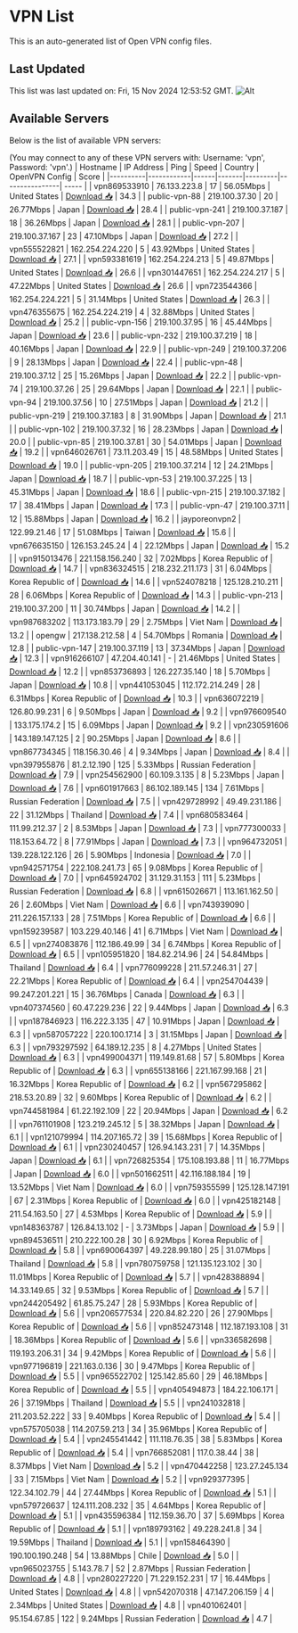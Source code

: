 # VPN List

This is an auto-generated list of Open VPN config files.

## Last Updated

This list was last updated on: Fri, 15 Nov 2024 12:53:52 GMT.
![Alt](https://repobeats.axiom.co/api/embed/186b98318ef1479477931607c1ad7d823f12451f.svg "Repobeats analytics image")

## Available Servers

Below is the list of available VPN servers:

(You may connect to any of these VPN servers with: Username: 'vpn', Password: 'vpn'.)
| Hostname | IP Address | Ping | Speed | Country | OpenVPN Config | Score |
|----------|------------|------|-------|---------|----------------| ----- |
| vpn869533910 | 76.133.223.8 | 17 | 56.05Mbps | United States | [Download 📥](./configs/server_0_US.ovpn) | 34.3 |
| public-vpn-88 | 219.100.37.30 | 20 | 26.77Mbps | Japan | [Download 📥](./configs/server_1_JP.ovpn) | 28.4 |
| public-vpn-241 | 219.100.37.187 | 18 | 36.26Mbps | Japan | [Download 📥](./configs/server_2_JP.ovpn) | 28.1 |
| public-vpn-207 | 219.100.37.167 | 23 | 47.10Mbps | Japan | [Download 📥](./configs/server_3_JP.ovpn) | 27.2 |
| vpn555522821 | 162.254.224.220 | 5 | 43.92Mbps | United States | [Download 📥](./configs/server_4_US.ovpn) | 27.1 |
| vpn593381619 | 162.254.224.213 | 5 | 49.87Mbps | United States | [Download 📥](./configs/server_5_US.ovpn) | 26.6 |
| vpn301447651 | 162.254.224.217 | 5 | 47.22Mbps | United States | [Download 📥](./configs/server_6_US.ovpn) | 26.6 |
| vpn723544366 | 162.254.224.221 | 5 | 31.14Mbps | United States | [Download 📥](./configs/server_7_US.ovpn) | 26.3 |
| vpn476355675 | 162.254.224.219 | 4 | 32.88Mbps | United States | [Download 📥](./configs/server_8_US.ovpn) | 25.2 |
| public-vpn-156 | 219.100.37.95 | 16 | 45.44Mbps | Japan | [Download 📥](./configs/server_9_JP.ovpn) | 23.6 |
| public-vpn-232 | 219.100.37.219 | 18 | 40.16Mbps | Japan | [Download 📥](./configs/server_10_JP.ovpn) | 22.9 |
| public-vpn-249 | 219.100.37.206 | 9 | 28.13Mbps | Japan | [Download 📥](./configs/server_11_JP.ovpn) | 22.4 |
| public-vpn-48 | 219.100.37.12 | 25 | 15.26Mbps | Japan | [Download 📥](./configs/server_12_JP.ovpn) | 22.2 |
| public-vpn-74 | 219.100.37.26 | 25 | 29.64Mbps | Japan | [Download 📥](./configs/server_13_JP.ovpn) | 22.1 |
| public-vpn-94 | 219.100.37.56 | 10 | 27.51Mbps | Japan | [Download 📥](./configs/server_14_JP.ovpn) | 21.2 |
| public-vpn-219 | 219.100.37.183 | 8 | 31.90Mbps | Japan | [Download 📥](./configs/server_15_JP.ovpn) | 21.1 |
| public-vpn-102 | 219.100.37.32 | 16 | 28.23Mbps | Japan | [Download 📥](./configs/server_16_JP.ovpn) | 20.0 |
| public-vpn-85 | 219.100.37.81 | 30 | 54.01Mbps | Japan | [Download 📥](./configs/server_17_JP.ovpn) | 19.2 |
| vpn646026761 | 73.11.203.49 | 15 | 48.58Mbps | United States | [Download 📥](./configs/server_18_US.ovpn) | 19.0 |
| public-vpn-205 | 219.100.37.214 | 12 | 24.21Mbps | Japan | [Download 📥](./configs/server_19_JP.ovpn) | 18.7 |
| public-vpn-53 | 219.100.37.225 | 13 | 45.31Mbps | Japan | [Download 📥](./configs/server_20_JP.ovpn) | 18.6 |
| public-vpn-215 | 219.100.37.182 | 17 | 38.41Mbps | Japan | [Download 📥](./configs/server_21_JP.ovpn) | 17.3 |
| public-vpn-47 | 219.100.37.11 | 12 | 15.88Mbps | Japan | [Download 📥](./configs/server_22_JP.ovpn) | 16.2 |
| jayporeonvpn2 | 122.99.21.46 | 17 | 51.08Mbps | Taiwan | [Download 📥](./configs/server_23_TW.ovpn) | 15.6 |
| vpn676635150 | 126.153.245.24 | 4 | 22.12Mbps | Japan | [Download 📥](./configs/server_24_JP.ovpn) | 15.2 |
| vpn915013476 | 221.158.156.240 | 32 | 7.02Mbps | Korea Republic of | [Download 📥](./configs/server_25_KR.ovpn) | 14.7 |
| vpn836324515 | 218.232.211.173 | 31 | 6.04Mbps | Korea Republic of | [Download 📥](./configs/server_26_KR.ovpn) | 14.6 |
| vpn524078218 | 125.128.210.211 | 28 | 6.06Mbps | Korea Republic of | [Download 📥](./configs/server_27_KR.ovpn) | 14.3 |
| public-vpn-213 | 219.100.37.200 | 11 | 30.74Mbps | Japan | [Download 📥](./configs/server_28_JP.ovpn) | 14.2 |
| vpn987683202 | 113.173.183.79 | 29 | 2.75Mbps | Viet Nam | [Download 📥](./configs/server_29_VN.ovpn) | 13.2 |
| opengw | 217.138.212.58 | 4 | 54.70Mbps | Romania | [Download 📥](./configs/server_30_RO.ovpn) | 12.8 |
| public-vpn-147 | 219.100.37.119 | 13 | 37.34Mbps | Japan | [Download 📥](./configs/server_31_JP.ovpn) | 12.3 |
| vpn916266107 | 47.204.40.141 | - | 21.46Mbps | United States | [Download 📥](./configs/server_32_US.ovpn) | 12.2 |
| vpn853736893 | 126.227.35.140 | 18 | 5.70Mbps | Japan | [Download 📥](./configs/server_33_JP.ovpn) | 10.8 |
| vpn441053045 | 112.172.214.249 | 28 | 6.31Mbps | Korea Republic of | [Download 📥](./configs/server_34_KR.ovpn) | 10.3 |
| vpn636072219 | 126.80.99.231 | 6 | 9.50Mbps | Japan | [Download 📥](./configs/server_35_JP.ovpn) | 9.2 |
| vpn976609540 | 133.175.174.2 | 15 | 6.09Mbps | Japan | [Download 📥](./configs/server_36_JP.ovpn) | 9.2 |
| vpn230591606 | 143.189.147.125 | 2 | 90.25Mbps | Japan | [Download 📥](./configs/server_37_JP.ovpn) | 8.6 |
| vpn867734345 | 118.156.30.46 | 4 | 9.34Mbps | Japan | [Download 📥](./configs/server_38_JP.ovpn) | 8.4 |
| vpn397955876 | 81.2.12.190 | 125 | 5.33Mbps | Russian Federation | [Download 📥](./configs/server_39_RU.ovpn) | 7.9 |
| vpn254562900 | 60.109.3.135 | 8 | 5.23Mbps | Japan | [Download 📥](./configs/server_40_JP.ovpn) | 7.6 |
| vpn601917663 | 86.102.189.145 | 134 | 7.61Mbps | Russian Federation | [Download 📥](./configs/server_41_RU.ovpn) | 7.5 |
| vpn429728992 | 49.49.231.186 | 22 | 31.12Mbps | Thailand | [Download 📥](./configs/server_42_TH.ovpn) | 7.4 |
| vpn680583464 | 111.99.212.37 | 2 | 8.53Mbps | Japan | [Download 📥](./configs/server_43_JP.ovpn) | 7.3 |
| vpn777300033 | 118.153.64.72 | 8 | 77.91Mbps | Japan | [Download 📥](./configs/server_44_JP.ovpn) | 7.3 |
| vpn964732051 | 139.228.122.126 | 26 | 5.90Mbps | Indonesia | [Download 📥](./configs/server_45_ID.ovpn) | 7.0 |
| vpn942571754 | 222.108.241.73 | 65 | 9.08Mbps | Korea Republic of | [Download 📥](./configs/server_46_KR.ovpn) | 7.0 |
| vpn645924702 | 31.129.31.153 | 111 | 5.23Mbps | Russian Federation | [Download 📥](./configs/server_47_RU.ovpn) | 6.8 |
| vpn615026671 | 113.161.162.50 | 26 | 2.60Mbps | Viet Nam | [Download 📥](./configs/server_48_VN.ovpn) | 6.6 |
| vpn743939090 | 211.226.157.133 | 28 | 7.51Mbps | Korea Republic of | [Download 📥](./configs/server_49_KR.ovpn) | 6.6 |
| vpn159239587 | 103.229.40.146 | 41 | 6.71Mbps | Viet Nam | [Download 📥](./configs/server_50_VN.ovpn) | 6.5 |
| vpn274083876 | 112.186.49.99 | 34 | 6.74Mbps | Korea Republic of | [Download 📥](./configs/server_51_KR.ovpn) | 6.5 |
| vpn105951820 | 184.82.214.96 | 24 | 54.84Mbps | Thailand | [Download 📥](./configs/server_52_TH.ovpn) | 6.4 |
| vpn776099228 | 211.57.246.31 | 27 | 22.21Mbps | Korea Republic of | [Download 📥](./configs/server_53_KR.ovpn) | 6.4 |
| vpn254704439 | 99.247.201.221 | 15 | 36.76Mbps | Canada | [Download 📥](./configs/server_54_CA.ovpn) | 6.3 |
| vpn407374560 | 60.47.229.236 | 22 | 9.44Mbps | Japan | [Download 📥](./configs/server_55_JP.ovpn) | 6.3 |
| vpn187846923 | 116.222.3.135 | 47 | 10.91Mbps | Japan | [Download 📥](./configs/server_56_JP.ovpn) | 6.3 |
| vpn587057222 | 220.100.17.14 | 3 | 31.15Mbps | Japan | [Download 📥](./configs/server_57_JP.ovpn) | 6.3 |
| vpn793297592 | 64.189.12.235 | 8 | 4.27Mbps | United States | [Download 📥](./configs/server_58_US.ovpn) | 6.3 |
| vpn499004371 | 119.149.81.68 | 57 | 5.80Mbps | Korea Republic of | [Download 📥](./configs/server_59_KR.ovpn) | 6.3 |
| vpn655138166 | 221.167.99.168 | 21 | 16.32Mbps | Korea Republic of | [Download 📥](./configs/server_60_KR.ovpn) | 6.2 |
| vpn567295862 | 218.53.20.89 | 32 | 9.60Mbps | Korea Republic of | [Download 📥](./configs/server_61_KR.ovpn) | 6.2 |
| vpn744581984 | 61.22.192.109 | 22 | 20.94Mbps | Japan | [Download 📥](./configs/server_62_JP.ovpn) | 6.2 |
| vpn761101908 | 123.219.245.12 | 5 | 38.32Mbps | Japan | [Download 📥](./configs/server_63_JP.ovpn) | 6.1 |
| vpn121079994 | 114.207.165.72 | 39 | 15.68Mbps | Korea Republic of | [Download 📥](./configs/server_64_KR.ovpn) | 6.1 |
| vpn230240457 | 126.94.143.231 | 7 | 14.35Mbps | Japan | [Download 📥](./configs/server_65_JP.ovpn) | 6.1 |
| vpn726825354 | 175.108.193.88 | 11 | 16.77Mbps | Japan | [Download 📥](./configs/server_66_JP.ovpn) | 6.0 |
| vpn501662511 | 42.116.188.184 | 19 | 13.52Mbps | Viet Nam | [Download 📥](./configs/server_67_VN.ovpn) | 6.0 |
| vpn759355599 | 125.128.147.191 | 67 | 2.31Mbps | Korea Republic of | [Download 📥](./configs/server_68_KR.ovpn) | 6.0 |
| vpn425182148 | 211.54.163.50 | 27 | 4.53Mbps | Korea Republic of | [Download 📥](./configs/server_69_KR.ovpn) | 5.9 |
| vpn148363787 | 126.84.13.102 | - | 3.73Mbps | Japan | [Download 📥](./configs/server_70_JP.ovpn) | 5.9 |
| vpn894536511 | 210.222.100.28 | 30 | 6.92Mbps | Korea Republic of | [Download 📥](./configs/server_71_KR.ovpn) | 5.8 |
| vpn690064397 | 49.228.99.180 | 25 | 31.07Mbps | Thailand | [Download 📥](./configs/server_72_TH.ovpn) | 5.8 |
| vpn780759758 | 121.135.123.102 | 30 | 11.01Mbps | Korea Republic of | [Download 📥](./configs/server_73_KR.ovpn) | 5.7 |
| vpn428388894 | 14.33.149.65 | 32 | 9.53Mbps | Korea Republic of | [Download 📥](./configs/server_74_KR.ovpn) | 5.7 |
| vpn244205492 | 61.85.75.247 | 28 | 5.93Mbps | Korea Republic of | [Download 📥](./configs/server_75_KR.ovpn) | 5.6 |
| vpn206577534 | 220.84.82.220 | 26 | 27.90Mbps | Korea Republic of | [Download 📥](./configs/server_76_KR.ovpn) | 5.6 |
| vpn852473148 | 112.187.193.108 | 31 | 18.36Mbps | Korea Republic of | [Download 📥](./configs/server_77_KR.ovpn) | 5.6 |
| vpn336582698 | 119.193.206.31 | 34 | 9.42Mbps | Korea Republic of | [Download 📥](./configs/server_78_KR.ovpn) | 5.6 |
| vpn977196819 | 221.163.0.136 | 30 | 9.47Mbps | Korea Republic of | [Download 📥](./configs/server_79_KR.ovpn) | 5.5 |
| vpn965522702 | 125.142.85.60 | 29 | 46.18Mbps | Korea Republic of | [Download 📥](./configs/server_80_KR.ovpn) | 5.5 |
| vpn405494873 | 184.22.106.171 | 26 | 37.19Mbps | Thailand | [Download 📥](./configs/server_81_TH.ovpn) | 5.5 |
| vpn241032818 | 211.203.52.222 | 33 | 9.40Mbps | Korea Republic of | [Download 📥](./configs/server_82_KR.ovpn) | 5.4 |
| vpn575705038 | 114.207.59.213 | 34 | 35.96Mbps | Korea Republic of | [Download 📥](./configs/server_83_KR.ovpn) | 5.4 |
| vpn245541442 | 111.118.76.35 | 38 | 5.83Mbps | Korea Republic of | [Download 📥](./configs/server_84_KR.ovpn) | 5.4 |
| vpn766852081 | 117.0.38.44 | 38 | 8.37Mbps | Viet Nam | [Download 📥](./configs/server_85_VN.ovpn) | 5.2 |
| vpn470442258 | 123.27.245.134 | 33 | 7.15Mbps | Viet Nam | [Download 📥](./configs/server_86_VN.ovpn) | 5.2 |
| vpn929377395 | 122.34.102.79 | 44 | 27.44Mbps | Korea Republic of | [Download 📥](./configs/server_87_KR.ovpn) | 5.1 |
| vpn579726637 | 124.111.208.232 | 35 | 4.64Mbps | Korea Republic of | [Download 📥](./configs/server_88_KR.ovpn) | 5.1 |
| vpn435596384 | 112.159.36.70 | 37 | 5.69Mbps | Korea Republic of | [Download 📥](./configs/server_89_KR.ovpn) | 5.1 |
| vpn189793162 | 49.228.241.8 | 34 | 19.59Mbps | Thailand | [Download 📥](./configs/server_90_TH.ovpn) | 5.1 |
| vpn158464390 | 190.100.190.248 | 54 | 13.88Mbps | Chile | [Download 📥](./configs/server_91_CL.ovpn) | 5.0 |
| vpn965023755 | 5.143.78.7 | 52 | 2.87Mbps | Russian Federation | [Download 📥](./configs/server_92_RU.ovpn) | 4.8 |
| vpn280227220 | 71.229.152.231 | 17 | 16.44Mbps | United States | [Download 📥](./configs/server_93_US.ovpn) | 4.8 |
| vpn542070318 | 47.147.206.159 | 4 | 2.34Mbps | United States | [Download 📥](./configs/server_94_US.ovpn) | 4.8 |
| vpn401062401 | 95.154.67.85 | 122 | 9.24Mbps | Russian Federation | [Download 📥](./configs/server_95_RU.ovpn) | 4.7 |
